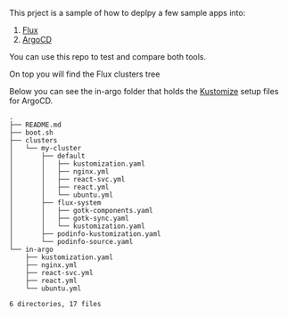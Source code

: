 
This prject is a sample of how to deplpy a few sample apps into:
1. [Flux](https://flux.io) 
2. [ArgoCD](https://argoproj.github.io/cd/)
   

You can use this repo to test and compare both tools. 

On top you will find the Flux clusters tree

Below you can see the in-argo folder that holds the [Kustomize](https://kustomize.io/) setup files for ArgoCD.

```
.
├── README.md
├── boot.sh
├── clusters
│   └── my-cluster
│       ├── default
│       │   ├── kustomization.yaml
│       │   ├── nginx.yml
│       │   ├── react-svc.yml
│       │   ├── react.yml
│       │   └── ubuntu.yml
│       ├── flux-system
│       │   ├── gotk-components.yaml
│       │   ├── gotk-sync.yaml
│       │   └── kustomization.yaml
│       ├── podinfo-kustomization.yaml
│       └── podinfo-source.yaml
└── in-argo
    ├── kustomization.yaml
    ├── nginx.yml
    ├── react-svc.yml
    ├── react.yml
    └── ubuntu.yml

6 directories, 17 files
```
